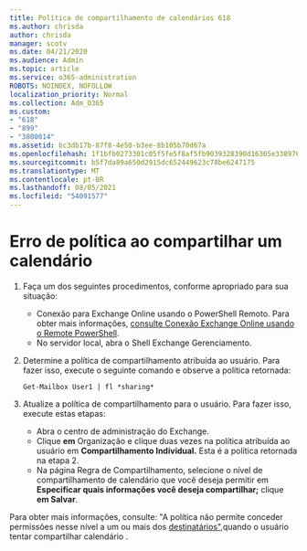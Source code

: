 ```yaml
---
title: Política de compartilhamento de calendários 618
ms.author: chrisda
author: chrisda
manager: scotv
ms.date: 04/21/2020
ms.audience: Admin
ms.topic: article
ms.service: o365-administration
ROBOTS: NOINDEX, NOFOLLOW
localization_priority: Normal
ms.collection: Adm_O365
ms.custom:
- "618"
- "899"
- "3800014"
ms.assetid: bc3db17b-87f8-4e50-b3ee-8b105b70d67a
ms.openlocfilehash: 1f1bfb0273301c05f5fe5f8af5fb9039328390d16305e33897680dce1c1977e8
ms.sourcegitcommit: b5f7da89a650d2915dc652449623c78be6247175
ms.translationtype: MT
ms.contentlocale: pt-BR
ms.lasthandoff: 08/05/2021
ms.locfileid: "54091577"
---
```

# <a name="policy-error-when-sharing-a-calendar"></a>Erro de política ao compartilhar um calendário

1. Faça um dos seguintes procedimentos, conforme apropriado para sua situação:
    - Conexão para Exchange Online usando o PowerShell Remoto. Para obter mais informações, [consulte Conexão Exchange Online usando o Remote PowerShell](https://technet.microsoft.com/library/jj984289%28v=exchg.160%29.aspx).
    - No servidor local, abra o Shell Exchange Gerenciamento.
2. Determine a política de compartilhamento atribuída ao usuário. Para fazer isso, execute o seguinte comando e observe a política retornada:

    `
    Get-Mailbox User1 | fl *sharing*
    `

3. Atualize a política de compartilhamento para o usuário. Para fazer isso, execute estas etapas:
    - Abra o centro de administração do Exchange.
    - Clique **em** Organização e clique duas vezes na política atribuída ao usuário em **Compartilhamento Individual.** Esta é a política retornada na etapa 2.
    - Na página Regra de Compartilhamento, selecione o nível de compartilhamento de calendário que você deseja permitir em **Especificar quais informações você deseja compartilhar;** clique **em Salvar**.

Para obter mais informações, consulte: "A política não permite conceder permissões nesse nível a um ou mais dos [destinatários",](https://docs.microsoft.com/exchange/troubleshoot/calendar-sharing/policy-permissions-issue)quando o usuário tentar compartilhar calendário .
